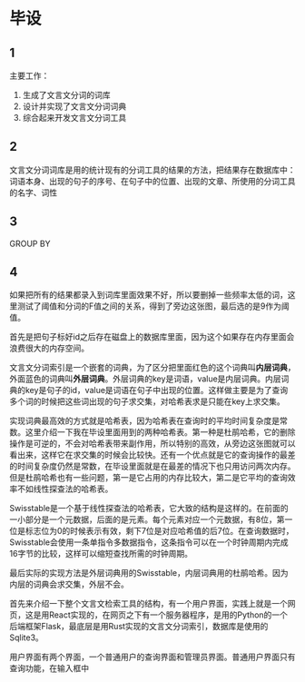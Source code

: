 # 毕设

## 1

主要工作：

1.   生成了文言文分词的词库
2.   设计并实现了文言文分词词典
3.   综合起来开发文言文分词工具

## 2

文言文分词词库是用的统计现有的分词工具的结果的方法，把结果存在数据库中：词语本身、出现的句子的序号、在句子中的位置、出现的文章、所使用的分词工具的名字、词性

## 3

GROUP BY

## 4

如果把所有的结果都录入到词库里面效果不好，所以要删掉一些频率太低的词，这里测试了阈值和分词的F值之间的关系，得到了旁边这张图，最后选的是9作为阈值。

首先是把句子标好id之后存在磁盘上的数据库里面，因为这个如果存在内存里面会浪费很大的内存空间。

文言文分词索引是一个嵌套的词典，为了区分把里面红色的这个词典叫**内层词典**，外面蓝色的词典叫**外层词典**。外层词典的key是词语，value是内层词典。内层词典的key是句子的id，value是词语在句子中出现的位置。这样做主要是为了查询多个词的时候把这些词出现的句子求交集，对哈希表求是只能在key上求交集。

实现词典最高效的方式就是哈希表，因为哈希表在查询时的平均时间复杂度是常数。这里介绍一下我在毕设里面用到的两种哈希表。第一种是杜鹃哈希，它的删除操作是可逆的，不会对哈希表带来副作用，所以特别的高效，从旁边这张图就可以看出来，这样它在求交集的时候会比较快。还有一个优点就是它的查询操作的最差的时间复杂度仍然是常数，在毕设里面就是在最差的情况下也只用访问两次内存。但是杜鹃哈希也有一些问题，第一是它占用的内存比较大，第二是它平均的查询效率不如线性探查法的哈希表。

Swisstable是一个基于线性探查法的哈希表，它大致的结构是这样的。在前面的一小部分是一个元数据，后面的是元素。每个元素对应一个元数据，有8位，第一位是标志位为0的时候表示有效，剩下7位是对应哈希值的后7位。在查询数据时，Swisstable会使用一条单指令多数据指令，这条指令可以在一个时钟周期内完成16字节的比较，这样可以缩短查找所需的时钟周期。

最后实际的实现方法是外层词典用的Swisstable，内层词典用的杜鹃哈希。因为内层的词典会求交集，外层不会。

首先来介绍一下整个文言文检索工具的结构，有一个用户界面，实践上就是一个网页，这是用React实现的，在网页之下有一个服务器程序，是用的Python的一个后端框架Flask，最底层是用Rust实现的文言文分词索引，数据库是使用的Sqlite3。

用户界面有两个界面，一个普通用户的查询界面和管理员界面。普通用户界面只有查询功能，在输入框中